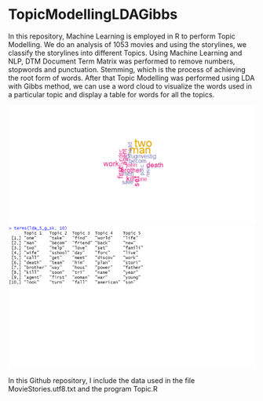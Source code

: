 # TopicModellingLDAGibbs

In this repository, Machine Learning is employed in R to perform Topic Modelling. We do an analysis of 1053 movies and using the storylines, we classify the storylines into different Topics. Using Machine Learning and NLP, DTM Document Term Matrix was performed to remove numbers, stopwords and punctuation. Stemming, which is the process of achieving the root form of words. After that Topic Modelling was performed using LDA with Gibbs method, we can use a word cloud to visualize the words used in a particular topic and display a table for words for all the topics. 

![wordcloud](RplotTopic4WordCloud.png)
![topicWords](topicWords.png)

In this Github repository, I include the data used in the file MovieStories.utf8.txt and the program Topic.R
